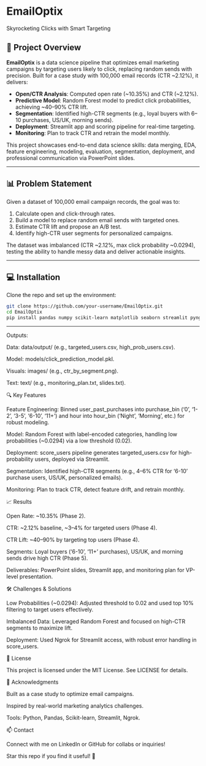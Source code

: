 # EmailOptix
Skyrocketing Clicks with Smart Targeting

## 🚀 Project Overview

**EmailOptix** is a data science pipeline that optimizes email marketing campaigns by targeting users likely to click, replacing random sends with precision. Built for a case study with 100,000 email records (CTR ~2.12%), it delivers:
- **Open/CTR Analysis**: Computed open rate (~10.35%) and CTR (~2.12%).
- **Predictive Model**: Random Forest model to predict click probabilities, achieving ~40–90% CTR lift.
- **Segmentation**: Identified high-CTR segments (e.g., loyal buyers with 6–10 purchases, US/UK, morning sends).
- **Deployment**: Streamlit app and scoring pipeline for real-time targeting.
- **Monitoring**: Plan to track CTR and retrain the model monthly.

This project showcases end-to-end data science skills: data merging, EDA, feature engineering, modeling, evaluation, segmentation, deployment, and professional communication via PowerPoint slides.

---

## 📊 Problem Statement

Given a dataset of 100,000 email campaign records, the goal was to:
1. Calculate open and click-through rates.
2. Build a model to replace random email sends with targeted ones.
3. Estimate CTR lift and propose an A/B test.
4. Identify high-CTR user segments for personalized campaigns.

The dataset was imbalanced (CTR ~2.12%, max click probability ~0.0294), testing the ability to handle messy data and deliver actionable insights.

---

## 💻 Installation

Clone the repo and set up the environment:

```bash
git clone https://github.com/your-username/EmailOptix.git
cd EmailOptix
pip install pandas numpy scikit-learn matplotlib seaborn streamlit pyngrok joblib
```
---
Outputs:





Data: data/output/ (e.g., targeted_users.csv, high_prob_users.csv).



Model: models/click_prediction_model.pkl.



Visuals: images/ (e.g., ctr_by_segment.png).



Text: text/ (e.g., monitoring_plan.txt, slides.txt).



🔍 Key Features





Feature Engineering: Binned user_past_purchases into purchase_bin (‘0’, ‘1-2’, ‘3-5’, ‘6-10’, ‘11+’) and hour into hour_bin (‘Night’, ‘Morning’, etc.) for robust modeling.



Model: Random Forest with label-encoded categories, handling low probabilities (~0.0294) via a low threshold (0.02).



Deployment: score_users pipeline generates targeted_users.csv for high-probability users, deployed via Streamlit.



Segmentation: Identified high-CTR segments (e.g., 4–6% CTR for ‘6-10’ purchase users, US/UK, personalized emails).



Monitoring: Plan to track CTR, detect feature drift, and retrain monthly.



📈 Results





Open Rate: ~10.35% (Phase 2).



CTR: ~2.12% baseline, ~3–4% for targeted users (Phase 4).



CTR Lift: ~40–90% by targeting top users (Phase 4).



Segments: Loyal buyers (‘6-10’, ‘11+’ purchases), US/UK, and morning sends drive high CTR (Phase 5).



Deliverables: PowerPoint slides, Streamlit app, and monitoring plan for VP-level presentation.



🛠️ Challenges & Solutions





Low Probabilities (~0.0294): Adjusted threshold to 0.02 and used top 10% filtering to target users effectively.



Imbalanced Data: Leveraged Random Forest and focused on high-CTR segments to maximize lift.



Deployment: Used Ngrok for Streamlit access, with robust error handling in score_users.



📝 License

This project is licensed under the MIT License. See LICENSE for details.



🙌 Acknowledgments





Built as a case study to optimize email campaigns.



Inspired by real-world marketing analytics challenges.



Tools: Python, Pandas, Scikit-learn, Streamlit, Ngrok.



📫 Contact

Connect with me on LinkedIn or GitHub for collabs or inquiries!

Star this repo if you find it useful! 🌟
